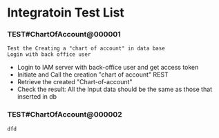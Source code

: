# Integratoin Test List

### TEST#ChartOfAccount@000001
    Test the Creating a "chart of account" in data base
    Login with back office user

 * Login to IAM server with back-office user and get access token
 * Initiate and Call the creation "chart of account" REST
 * Retrieve the created "Chart-of-account"
 * Check the result: All the Input data should be the same as those that inserted in db
### TEST#ChartOfAccount@000002
    dfd

